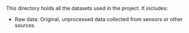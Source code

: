 This directory holds all the datasets used in the project. It includes:

- Raw data: Original, unprocessed data collected from sensors or other sources.

